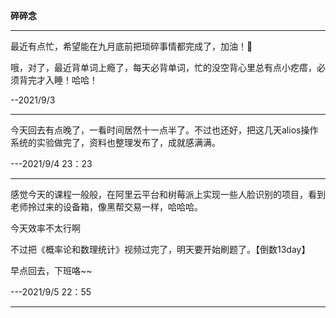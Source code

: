**碎碎念**

---

最近有点忙，希望能在九月底前把琐碎事情都完成了，加油！💪

哦，对了，最近背单词上瘾了，每天必背单词，忙的没空背心里总有点小疙瘩，必须背完才入睡！哈哈！

--2021/9/3

-----

今天回去有点晚了，一看时间居然十一点半了。不过也还好，把这几天alios操作系统的实验做完了，资料也整理发布了，成就感满满。

---2021/9/4	23：23

---

感觉今天的课程一般般，在阿里云平台和树莓派上实现一些人脸识别的项目，看到老师拎过来的设备箱，像黑帮交易一样，哈哈哈。

今天效率不太行啊

不过把《概率论和数理统计》视频过完了，明天要开始刷题了。【倒数13day】

早点回去，下班咯~~

---2021/9/5	22：55

---

